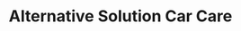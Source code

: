 ---
title: "Alternative Solution Car Care"
url: /cleveland-heights/alternative-solution-car-care/
shop: car repair
---